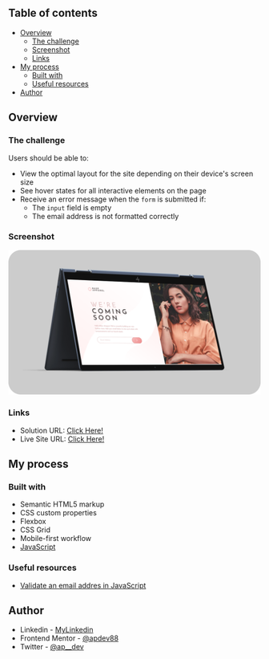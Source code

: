 ## Table of contents

- [Overview](#overview)
  - [The challenge](#the-challenge)
  - [Screenshot](#screenshot)
  - [Links](#links)
- [My process](#my-process)
  - [Built with](#built-with)
  - [Useful resources](#useful-resources)
- [Author](#author)

## Overview

### The challenge

Users should be able to:

- View the optimal layout for the site depending on their device's screen size
- See hover states for all interactive elements on the page
- Receive an error message when the `form` is submitted if:
  - The `input` field is empty
  - The email address is not formatted correctly

### Screenshot

![](./design/mockup-design.png)

### Links

- Solution URL: [Click Here!](https://github.com/APdev88/frontend-mentor-base-apparel-coming-soon)
- Live Site URL: [Click Here!](https://base-apparel-coming-soon-master-ap.netlify.app/)

## My process

### Built with

- Semantic HTML5 markup
- CSS custom properties
- Flexbox
- CSS Grid
- Mobile-first workflow
- [JavaScript](https://developer.mozilla.org/en-US/docs/Web/JavaScript)

### Useful resources

- [Validate an email addres in JavaScript](https://stackoverflow.com/questions/46155/how-can-i-validate-an-email-address-in-javascript)

## Author

- Linkedin - [MyLinkedin](https://www.linkedin.com/in/apdev88/)
- Frontend Mentor - [@apdev88](https://www.frontendmentor.io/profile/APdev88)
- Twitter - [@ap\_\_dev](https://twitter.com/ap__dev)
